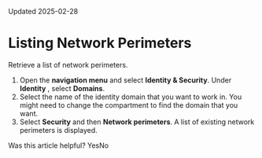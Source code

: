 Updated 2025-02-28
# Listing Network Perimeters
Retrieve a list of network perimeters.
  1. Open the **navigation menu** and select **Identity & Security**. Under **Identity** , select **Domains**. 
  2. Select the name of the identity domain that you want to work in. You might need to change the compartment to find the domain that you want.
  3. Select **Security** and then **Network perimeters**.
A list of existing network perimeters is displayed.


Was this article helpful?
YesNo

